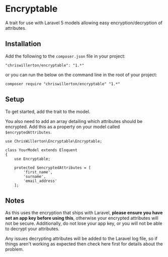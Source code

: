 # Encryptable
A trait for use with Laravel 5 models allowing easy encryption/decryption of attributes.


## Installation

Add the following to the `composer.json` file in your project:

    "chriswillerton/encryptable": "1.*"

or you can run the below on the command line in the root of your project:

    composer require "chriswillerton/encryptable" "1.*"


## Setup

To get started, add the trait to the model.

You also need to add an array detailing which attributes should be encrypted. Add this as a property on your model called `$encryptedAttributes`.

    use ChrisWillerton\Encryptable\Encryptable;

    class YourModel extends Eloquent
    {
        use Encryptable;

        protected $encryptedAttributes = [
            'first_name',
            'surname',
            'email_address'
        ];


## Notes

As this uses the encryption that ships with Laravel, **please ensure you have set an app key before using this**, otherwise your encrypted attributes will not be secure. Additionally, do not lose your app key, or you will not be able to decrypt your attributes.

Any issues decrypting attributes will be added to the Laravel log file, so if things aren't working as expected then check here first for details about the problem.
